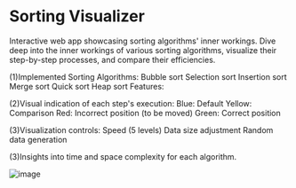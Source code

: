 # Sorting Visualizer

Interactive web app showcasing sorting algorithms' inner workings. Dive deep into the inner workings of various sorting algorithms, visualize their step-by-step processes, and compare their efficiencies.

(1)Implemented Sorting Algorithms:
Bubble sort
Selection sort
Insertion sort
Merge sort
Quick sort
Heap sort
Features:

(2)Visual indication of each step's execution:
Blue: Default
Yellow: Comparison
Red: Incorrect position (to be moved)
Green: Correct position

(3)Visualization controls:
Speed (5 levels)
Data size adjustment
Random data generation

(3)Insights into time and space complexity for each algorithm.

![image](https://github.com/Poornima786/Sorting-Visualizer/assets/152088344/5a22498b-4a09-465e-bc4d-318780d68d3e)



